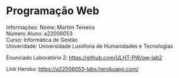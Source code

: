 # Programação Web

Informações:
Nome: Martim Teixeira<br>
Número Aluno: a22006053<br>
Curso: Informática de Gestão<br>
Univeridade: Universidade Lusófona de Humanidades e Tecnologias

Enunciado Laboratório 2:
https://github.com/ULHT-PW/pw-lab2

Link Heroku:
https://a22006053-labs.herokuapp.com/
